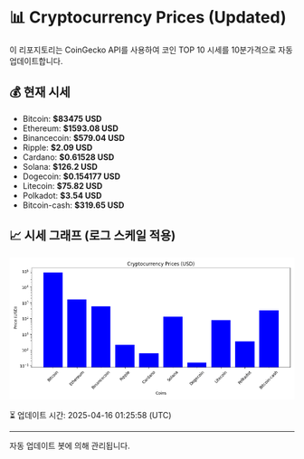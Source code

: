 
# 📊 Cryptocurrency Prices (Updated)

이 리포지토리는 CoinGecko API를 사용하여 코인 TOP 10 시세를 10분가격으로 자동 업데이트합니다.

## 💰 현재 시세
- Bitcoin: **$83475 USD**
- Ethereum: **$1593.08 USD**
- Binancecoin: **$579.04 USD**
- Ripple: **$2.09 USD**
- Cardano: **$0.61528 USD**
- Solana: **$126.2 USD**
- Dogecoin: **$0.154177 USD**
- Litecoin: **$75.82 USD**
- Polkadot: **$3.54 USD**
- Bitcoin-cash: **$319.65 USD**

## 📈 시세 그래프 (로그 스케일 적용)
![Crypto Prices](crypto_prices.png)

⏳ 업데이트 시간: 2025-04-16 01:25:58 (UTC)

---
자동 업데이트 봇에 의해 관리됩니다.
